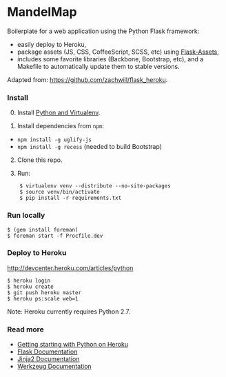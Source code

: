 # MandelMap

Boilerplate for a web application using the Python Flask framework:

 * easily deploy to Heroku,
 * package assets (JS, CSS, CoffeeScript, SCSS, etc) using [Flask-Assets](http://flask-assets.readthedocs.org/en/latest/index.html),
 * includes some favorite libraries (Backbone, Bootstrap, etc), and a Makefile
 to automatically update them to stable versions.

Adapted from: https://github.com/zachwill/flask_heroku.

### Install

0. Install [Python and Virtualenv](http://install.python-guide.org/).

1. Install dependencies from `npm`:
 * `npm install -g uglify-js`
 * `npm install -g recess` (needed to build Bootstrap)

2. Clone this repo.

3. Run:

```
    $ virtualenv venv --distribute --no-site-packages
    $ source venv/bin/activate
    $ pip install -r requirements.txt
```


### Run locally

```
$ (gem install foreman)
$ foreman start -f Procfile.dev
```


### Deploy to Heroku

http://devcenter.heroku.com/articles/python

```
$ heroku login
$ heroku create
$ git push heroku master
$ heroku ps:scale web=1
```

Note: Heroku currently requires Python 2.7.


### Read more

 * [Getting starting with Python on Heroku](https://devcenter.heroku.com/articles/python)
 * [Flask Documentation](http://flask.pocoo.org/docs/)
 * [Jinja2 Documentation](http://jinja.pocoo.org/2/documentation/)
 * [Werkzeug Documentation](http://werkzeug.pocoo.org/documentation/)
